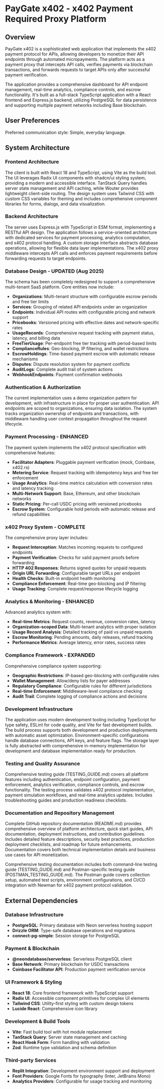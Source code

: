 # PayGate x402 - x402 Payment Required Proxy Platform

## Overview

PayGate x402 is a sophisticated web application that implements the x402 payment protocol for APIs, allowing developers to monetize their API endpoints through automated micropayments. The platform acts as a payment proxy that intercepts API calls, verifies payments via blockchain transactions, and forwards requests to target APIs only after successful payment verification.

The application provides a comprehensive dashboard for API endpoint management, real-time analytics, compliance controls, and escrow functionality. It's built as a full-stack TypeScript application with a React frontend and Express.js backend, utilizing PostgreSQL for data persistence and supporting multiple payment networks including Base blockchain.

## User Preferences

Preferred communication style: Simple, everyday language.

## System Architecture

### Frontend Architecture
The client is built with React 18 and TypeScript, using Vite as the build tool. The UI leverages Radix UI components with shadcn/ui styling system, providing a modern and accessible interface. TanStack Query handles server state management and API caching, while Wouter provides lightweight client-side routing. The design system uses Tailwind CSS with custom CSS variables for theming and includes comprehensive component libraries for forms, dialogs, and data visualization.

### Backend Architecture
The server uses Express.js with TypeScript in ESM format, implementing a RESTful API design. The application follows a service-oriented architecture with dedicated services for payment processing, analytics computation, and x402 protocol handling. A custom storage interface abstracts database operations, allowing for flexible data layer implementations. The x402 proxy middleware intercepts API calls and enforces payment requirements before forwarding requests to target endpoints.

### Database Design - UPDATED (Aug 2025)
The schema has been completely redesigned to support a comprehensive multi-tenant SaaS platform. Core entities now include:
- **Organizations**: Multi-tenant structure with configurable escrow periods and free tier limits
- **Services**: Grouping of related API endpoints under an organization
- **Endpoints**: Individual API routes with configurable pricing and network support
- **Pricebooks**: Versioned pricing with effective dates and network-specific rates
- **UsageRecords**: Comprehensive request tracking with payment status, latency, and billing data
- **FreeTierUsage**: Per-endpoint free tier tracking with period-based limits
- **ComplianceRules**: Geo-blocking, IP filtering, and wallet restrictions
- **EscrowHoldings**: Time-based payment escrow with automatic release mechanisms
- **Disputes**: Dispute resolution system for payment conflicts
- **AuditLogs**: Complete audit trail of system actions
- **WebhookEndpoints**: Payment confirmation webhooks

### Authentication & Authorization
The current implementation uses a demo organization pattern for development, with infrastructure in place for proper user authentication. API endpoints are scoped to organizations, ensuring data isolation. The system tracks organization ownership of endpoints and transactions, with middleware handling user context propagation throughout the request lifecycle.

### Payment Processing - ENHANCED
The payment system implements the x402 protocol specification with comprehensive features:
- **Facilitator Adapters**: Pluggable payment verification (mock, Coinbase, x402.rs)
- **Metering Service**: Request tracking with idempotency keys and free tier enforcement
- **Usage Analytics**: Real-time metrics calculation with conversion rates and latency tracking
- **Multi-Network Support**: Base, Ethereum, and other blockchain networks
- **Static Pricing**: Per-call USDC pricing with versioned pricebooks
- **Escrow System**: Configurable hold periods with automatic release and refund capabilities

### x402 Proxy System - COMPLETE
The comprehensive proxy layer includes:
- **Request Interception**: Matches incoming requests to configured endpoints
- **Payment Verification**: Checks for valid payment proofs before forwarding
- **HTTP 402 Responses**: Returns signed quotes for unpaid requests
- **Origin URL Forwarding**: Configurable target URLs per endpoint
- **Health Checks**: Built-in endpoint health monitoring
- **Compliance Enforcement**: Real-time geo-blocking and IP filtering
- **Usage Tracking**: Complete request/response lifecycle logging

### Analytics & Monitoring - ENHANCED
Advanced analytics system with:
- **Real-time Metrics**: Request counts, revenue, conversion rates, latency
- **Organization-scoped Data**: Multi-tenant analytics with proper isolation  
- **Usage Record Analysis**: Detailed tracking of paid vs unpaid requests
- **Escrow Monitoring**: Pending amounts, daily releases, refund tracking
- **Performance Metrics**: Average latency, error rates, success rates

### Compliance Framework - EXPANDED
Comprehensive compliance system supporting:
- **Geographic Restrictions**: IP-based geo-blocking with configurable rules
- **Wallet Management**: Allow/deny lists for payer addresses
- **Regulatory Compliance**: Configurable rules for different jurisdictions
- **Real-time Enforcement**: Middleware-level compliance checking
- **Audit Trail**: Complete logging of compliance actions and decisions

### Development Infrastructure
The application uses modern development tooling including TypeScript for type safety, ESLint for code quality, and Vite for fast development builds. The build process supports both development and production deployments with automatic asset optimization. Environment-specific configurations handle database connections, API keys, and feature flags. The storage layer is fully abstracted with comprehensive in-memory implementation for development and database implementation ready for production.

### Testing and Quality Assurance
Comprehensive testing guide (TESTING_GUIDE.md) covers all platform features including authentication, endpoint configuration, payment enforcement, analytics verification, compliance controls, and escrow functionality. The testing process validates x402 protocol implementation, payment simulation workflows, and real-time analytics updates. Includes troubleshooting guides and production readiness checklists.

### Documentation and Repository Management
Complete GitHub repository documentation (README.md) provides comprehensive overview of platform architecture, quick start guides, API documentation, deployment instructions, and contribution guidelines. Includes detailed feature descriptions, security best practices, production deployment checklists, and roadmap for future enhancements. Documentation covers both technical implementation details and business use cases for API monetization.

Comprehensive testing documentation includes both command-line testing guide (TESTING_GUIDE.md) and Postman-specific testing guide (POSTMAN_TESTING_GUIDE.md). The Postman guide covers collection setup, automated test scripts, environment configurations, and CI/CD integration with Newman for x402 payment protocol validation.

## External Dependencies

### Database Infrastructure
- **PostgreSQL**: Primary database with Neon serverless hosting support
- **Drizzle ORM**: Type-safe database operations and migrations
- **connect-pg-simple**: Session storage for PostgreSQL

### Payment & Blockchain
- **@neondatabase/serverless**: Serverless PostgreSQL client
- **Base Network**: Primary blockchain for USDC transactions
- **Coinbase Facilitator API**: Production payment verification service

### UI Framework & Styling
- **React 18**: Core frontend framework with TypeScript support
- **Radix UI**: Accessible component primitives for complex UI elements
- **Tailwind CSS**: Utility-first styling with custom design tokens
- **Lucide React**: Comprehensive icon library

### Development & Build Tools
- **Vite**: Fast build tool with hot module replacement
- **TanStack Query**: Server state management and caching
- **React Hook Form**: Form handling with validation
- **Zod**: Runtime type validation and schema definition

### Third-party Services
- **Replit Integration**: Development environment support and deployment
- **Font Providers**: Google Fonts for typography (Inter, JetBrains Mono)
- **Analytics Providers**: Configurable for usage tracking and monitoring